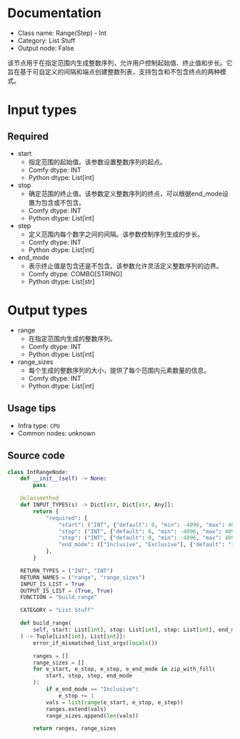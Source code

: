 
# Documentation
- Class name: Range(Step) - Int
- Category: List Stuff
- Output node: False

该节点用于在指定范围内生成整数序列，允许用户控制起始值、终止值和步长。它旨在基于可自定义的间隔和端点创建整数列表，支持包含和不包含终点的两种模式。

# Input types
## Required
- start
    - 指定范围的起始值。该参数设置整数序列的起点。
    - Comfy dtype: INT
    - Python dtype: List[int]
- stop
    - 确定范围的终止值。该参数定义整数序列的终点，可以根据end_mode设置为包含或不包含。
    - Comfy dtype: INT
    - Python dtype: List[int]
- step
    - 定义范围内每个数字之间的间隔。该参数控制序列生成的步长。
    - Comfy dtype: INT
    - Python dtype: List[int]
- end_mode
    - 表示终止值是包含还是不包含。该参数允许灵活定义整数序列的边界。
    - Comfy dtype: COMBO[STRING]
    - Python dtype: List[str]

# Output types
- range
    - 在指定范围内生成的整数序列。
    - Comfy dtype: INT
    - Python dtype: List[int]
- range_sizes
    - 每个生成的整数序列的大小，提供了每个范围内元素数量的信息。
    - Comfy dtype: INT
    - Python dtype: List[int]


## Usage tips
- Infra type: `CPU`
- Common nodes: unknown


## Source code
```python
class IntRangeNode:
    def __init__(self) -> None:
        pass

    @classmethod
    def INPUT_TYPES(s) -> Dict[str, Dict[str, Any]]:
        return {
            "required": {
                "start": ("INT", {"default": 0, "min": -4096, "max": 4096, "step": 1}),
                "stop": ("INT", {"default": 0, "min": -4096, "max": 4096, "step": 1}),
                "step": ("INT", {"default": 0, "min": -4096, "max": 4096, "step": 1}),
                "end_mode": (["Inclusive", "Exclusive"], {"default": "Inclusive"}),
            },
        }

    RETURN_TYPES = ("INT", "INT")
    RETURN_NAMES = ("range", "range_sizes")
    INPUT_IS_LIST = True
    OUTPUT_IS_LIST = (True, True)
    FUNCTION = "build_range"

    CATEGORY = "List Stuff"

    def build_range(
        self, start: List[int], stop: List[int], step: List[int], end_mode: List[str]
    ) -> Tuple[List[int], List[int]]:
        error_if_mismatched_list_args(locals())

        ranges = []
        range_sizes = []
        for e_start, e_stop, e_step, e_end_mode in zip_with_fill(
            start, stop, step, end_mode
        ):
            if e_end_mode == "Inclusive":
                e_stop += 1
            vals = list(range(e_start, e_stop, e_step))
            ranges.extend(vals)
            range_sizes.append(len(vals))

        return ranges, range_sizes

```
